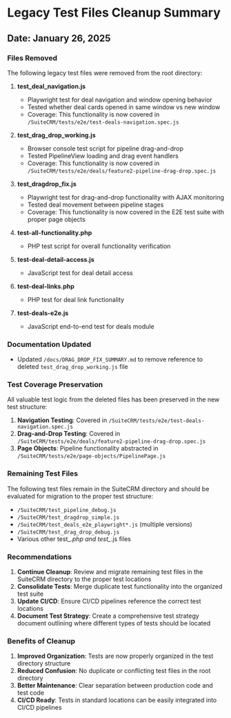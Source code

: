 # Legacy Test Files Cleanup Summary

## Date: January 26, 2025

### Files Removed

The following legacy test files were removed from the root directory:

1. **test_deal_navigation.js**
   - Playwright test for deal navigation and window opening behavior
   - Tested whether deal cards opened in same window vs new window
   - Coverage: This functionality is now covered in `/SuiteCRM/tests/e2e/test-deals-navigation.spec.js`

2. **test_drag_drop_working.js**
   - Browser console test script for pipeline drag-and-drop
   - Tested PipelineView loading and drag event handlers
   - Coverage: This functionality is now covered in `/SuiteCRM/tests/e2e/deals/feature2-pipeline-drag-drop.spec.js`

3. **test_dragdrop_fix.js**
   - Playwright test for drag-and-drop functionality with AJAX monitoring
   - Tested deal movement between pipeline stages
   - Coverage: This functionality is now covered in the E2E test suite with proper page objects

4. **test-all-functionality.php**
   - PHP test script for overall functionality verification

5. **test-deal-detail-access.js**
   - JavaScript test for deal detail access

6. **test-deal-links.php**
   - PHP test for deal link functionality

7. **test-deals-e2e.js**
   - JavaScript end-to-end test for deals module

### Documentation Updated

- Updated `/docs/DRAG_DROP_FIX_SUMMARY.md` to remove reference to deleted `test_drag_drop_working.js` file

### Test Coverage Preservation

All valuable test logic from the deleted files has been preserved in the new test structure:

1. **Navigation Testing**: Covered in `/SuiteCRM/tests/e2e/test-deals-navigation.spec.js`
2. **Drag-and-Drop Testing**: Covered in `/SuiteCRM/tests/e2e/deals/feature2-pipeline-drag-drop.spec.js`
3. **Page Objects**: Pipeline functionality abstracted in `/SuiteCRM/tests/e2e/page-objects/PipelinePage.js`

### Remaining Test Files

The following test files remain in the SuiteCRM directory and should be evaluated for migration to the proper test structure:
- `/SuiteCRM/test_pipeline_debug.js`
- `/SuiteCRM/test_dragdrop_simple.js`
- `/SuiteCRM/test_deals_e2e_playwright*.js` (multiple versions)
- `/SuiteCRM/test_drag_drop_debug.js`
- Various other test_*.php and test_*.js files

### Recommendations

1. **Continue Cleanup**: Review and migrate remaining test files in the SuiteCRM directory to the proper test locations
2. **Consolidate Tests**: Merge duplicate test functionality into the organized test suite
3. **Update CI/CD**: Ensure CI/CD pipelines reference the correct test locations
4. **Document Test Strategy**: Create a comprehensive test strategy document outlining where different types of tests should be located

### Benefits of Cleanup

1. **Improved Organization**: Tests are now properly organized in the test directory structure
2. **Reduced Confusion**: No duplicate or conflicting test files in the root directory
3. **Better Maintenance**: Clear separation between production code and test code
4. **CI/CD Ready**: Tests in standard locations can be easily integrated into CI/CD pipelines